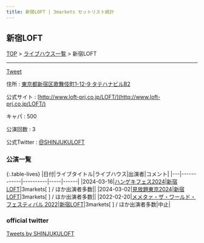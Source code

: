 ```yaml
---
title: 新宿LOFT | 3markets セットリスト統計
---
```

## 新宿LOFT

[TOP](/setlist/) > [ライブハウス一覧](livehouses.html) > 新宿LOFT

___

<a href="https://twitter.com/share?ref_src=twsrc%5Etfw" data-text="3markets[ ]セットリスト > 新宿LOFT" class="twitter-share-button" data-via="3markets" data-hashtags="3markets" data-related="3markets" data-show-count="false">Tweet</a>

住所
:    <a href="https://www.google.co.jp/maps/search/%E6%9D%B1%E4%BA%AC%E9%83%BD%E6%96%B0%E5%AE%BF%E5%8C%BA%E6%AD%8C%E8%88%9E%E4%BC%8E%E7%94%BA1-12-9%20%E3%82%BF%E3%83%86%E3%83%8F%E3%83%8A%E3%83%93%E3%83%ABB2" rel="noopener noreferrer" target="_blank">東京都新宿区歌舞伎町1-12-9 タテハナビルB2</a>

公式サイト
:    [http://www.loft-prj.co.jp/LOFT/](http://www.loft-prj.co.jp/LOFT/)

キャパ
:    500

公演回数
: 3


公式Twitter
: <a href="https://twitter.com/SHINJUKULOFT">@SHINJUKULOFT</a>


### 公演一覧

{:.table-lives}
|日付|ライブタイトル|ライブハウス|出演者|コメント|
|---|------------|----------|-----|------|
|<span class="nowrap">2024-03-16</span>|[ハンゲキフェス2024](live109.html)|[新宿LOFT](livehouse041.html)|3markets[ ] / ほか出演者多数||
|<span class="nowrap">2024-03-02</span>|[見放題東京2024](live107.html)|[新宿LOFT](livehouse041.html)|3markets[ ] / ほか出演者多数||
|<span class="nowrap">2022-02-20</span>|[メメタァ・ザ・ワールド・フェスティバル 2022](live009.html)|[新宿LOFT](livehouse041.html)|3markets[ ] / ほか出演者多数|中止|




### official twitter

<a class="twitter-timeline" href="https://twitter.com/SHINJUKULOFT?ref_src=twsrc%5Etfw">Tweets by SHINJUKULOFT</a> <script async src="https://platform.twitter.com/widgets.js" charset="utf-8"></script>


<script async src="https://platform.twitter.com/widgets.js" charset="utf-8"></script>